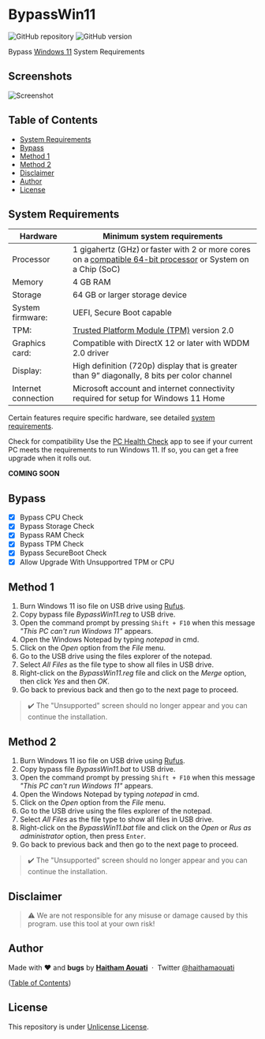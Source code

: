# BypassWin11

![GitHub repository](https://img.shields.io/badge/haithamaouati-BypassWin11-blue?style=flat-square&logo=github)
![GitHub version](https://img.shields.io/badge/version-1.1-yellow?style=flat-square)

Bypass [Windows 11](https://www.microsoft.com/en-us/windows/windows-11) System Requirements

## Screenshots

![Screenshot](https://raw.githubusercontent.com/haithamaouati/BypassWin11/main/screenshot.PNG?raw=true "Optional Title")

## Table of Contents

- [System Requirements](#system-requirements)
- [Bypass](#bypass)
- [Method 1](#method-1)
- [Method 2](#method-2)
- [Disclaimer](#disclaimer)
- [Author](#author)
- [License](#license)

## System Requirements

Hardware|Minimum system requirements
----|----
Processor|1 gigahertz (GHz) or faster with 2 or more cores on a [compatible 64-bit processor](https://docs.microsoft.com/en-us/windows-hardware/design/minimum/windows-processor-requirements) or System on a Chip (SoC)
Memory|4 GB RAM
Storage|64 GB or larger storage device
System firmware:|UEFI, Secure Boot capable
TPM:|[Trusted Platform Module (TPM)](https://docs.microsoft.com/en-us/windows/security/information-protection/tpm/trusted-platform-module-overview) version 2.0
Graphics card:|Compatible with DirectX 12 or later with WDDM 2.0 driver
Display:|High definition (720p) display that is greater than 9” diagonally, 8 bits per color channel
Internet connection|Microsoft account and internet connectivity required for setup for Windows 11 Home

Certain features require specific hardware, see detailed [system requirements](https://www.microsoft.com/en-us/windows/windows-11-specifications).

Check for compatibility
Use the [PC Health Check](https://www.microsoft.com/en-us/windows/windows-11#pchealthcheck) app to see if your current PC meets the requirements to run Windows 11. If so, you can get a free upgrade when it rolls out.

**COMING SOON**

## Bypass

- [x] Bypass CPU Check
- [x] Bypass Storage Check
- [x] Bypass RAM Check
- [x] Bypass TPM Check
- [x] Bypass SecureBoot Check
- [x] Allow Upgrade With Unsupportred TPM or CPU

## Method 1

1. Burn Windows 11 iso file on USB drive using [Rufus](https://rufus.ie/en/).
2. Copy bypass file _BypassWin11.reg_ to USB drive.
3. Open the command prompt by pressing `Shift + F10` when this message _"This PC can't run Windows 11"_ appears.
4. Open the Windows Notepad by typing _notepad_ in cmd.
5. Click on the _Open_ option from the _File_ menu.
6. Go to the USB drive using the files explorer of the notepad.
7. Select _All Files_ as the file type to show all files in USB drive.
8. Right-click on the _BypassWin11.reg_ file and click on the _Merge_ option, then click _Yes_ and then _OK_.
9. Go back to previous back and then go to the next page to proceed.<br>
> :heavy_check_mark: The "Unsupported" screen should no longer appear and you can continue the installation.

## Method 2

1. Burn Windows 11 iso file on USB drive using [Rufus](https://rufus.ie/en/).
2. Copy bypass file _BypassWin11.bat_ to USB drive.
3. Open the command prompt by pressing `Shift + F10` when this message _"This PC can't run Windows 11"_ appears.
4. Open the Windows Notepad by typing _notepad_ in cmd.
5. Click on the _Open_ option from the _File_ menu.
6. Go to the USB drive using the files explorer of the notepad.
7. Select _All Files_ as the file type to show all files in USB drive.
8. Right-click on the _BypassWin11.bat_ file and click on the _Open_ or _Rus as administrator_ option, then press `Enter`.
9. Go back to previous back and then go to the next page to proceed.<br>
> :heavy_check_mark: The "Unsupported" screen should no longer appear and you can continue the installation.

## Disclaimer

> :warning: We are not responsible for any misuse or damage caused by this program. use this tool at your own risk!

## Author

Made with ❤️ and **bugs** by [**Haitham Aouati**](https://www.facebook.com/haithamaouati1/)
&nbsp;&middot;&nbsp;
Twitter [@haithamaouati](https://twitter.com/haithamaouati)

([Table of Contents](#table-of-contents))

## License

This repository is under [Unlicense License](https://github.com/haithamaouati/BypassTPMCheck-SecureBoot/blob/main/LICENSE).
